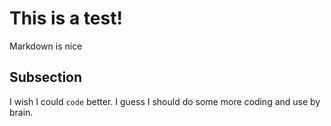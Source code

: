# This is a test!

Markdown is nice

## Subsection

I wish I could `code` better. I guess I should do some more coding and use by brain.
